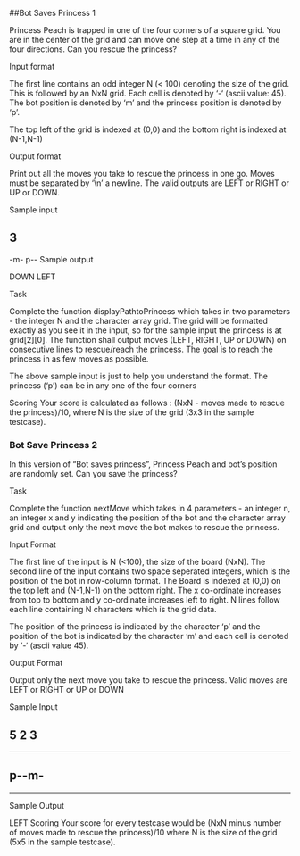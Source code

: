 ##Bot Saves Princess 1

Princess Peach is trapped in one of the four corners of a square grid. You are in the center of the grid and can move one step at a time in any of the four directions. Can you rescue the princess?

Input format

The first line contains an odd integer N (< 100) denoting the size of the grid. This is followed by an NxN grid. Each cell is denoted by ‘-‘ (ascii value: 45). The bot position is denoted by ‘m’ and the princess position is denoted by ‘p’.

The top left of the grid is indexed at (0,0) and the bottom right is indexed at (N-1,N-1)

Output format

Print out all the moves you take to rescue the princess in one go. Moves must be separated by ‘\n’ a newline. The valid outputs are LEFT or RIGHT or UP or DOWN.

Sample input

3
---
-m-
p--
Sample output

DOWN
LEFT

Task

Complete the function displayPathtoPrincess which takes in two parameters - the integer N and the character array grid. The grid will be formatted exactly as you see it in the input, so for the sample input the princess is at grid[2][0]. The function shall output moves (LEFT, RIGHT, UP or DOWN) on consecutive lines to rescue/reach the princess. The goal is to reach the princess in as few moves as possible.

The above sample input is just to help you understand the format. The princess (‘p’) can be in any one of the four corners

Scoring
Your score is calculated as follows : (NxN - moves made to rescue the princess)/10, where N is the size of the grid (3x3 in the sample testcase).

### Bot Save Princess 2

In this version of “Bot saves princess”, Princess Peach and bot’s position are randomly set. Can you save the princess?

Task

Complete the function nextMove which takes in 4 parameters - an integer n, an integer x and y indicating the position of the bot and the character array grid and output only the next move the bot makes to rescue the princess.

Input Format

The first line of the input is N (<100), the size of the board (NxN). The second line of the input contains two space seperated integers, which is the position of the bot in row-column format. The Board is indexed at (0,0) on the top left and (N-1,N-1) on the bottom right. The x co-ordinate increases from top to bottom and y co-ordinate increases left to right. N lines follow each line containing N characters which is the grid data.

The position of the princess is indicated by the character ‘p’ and the position of the bot is indicated by the character ‘m’ and each cell is denoted by ‘-‘ (ascii value 45).

Output Format

Output only the next move you take to rescue the princess. Valid moves are LEFT or RIGHT or UP or DOWN

Sample Input

5
2 3
-----
-----
p--m-
-----
-----
Sample Output

LEFT
Scoring
Your score for every testcase would be (NxN minus number of moves made to rescue the princess)/10 where N is the size of the grid (5x5 in the sample testcase).